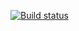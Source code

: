 [![Build status](https://ci.appveyor.com/api/projects/status/ovpnqfrqm7c5d7vd?svg=true)](https://ci.appveyor.com/project/petr-firsov/dnd)
